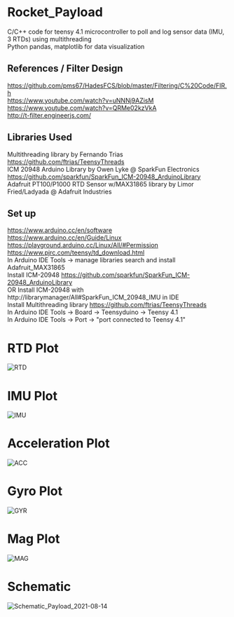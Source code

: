 # Rocket_Payload
C/C++ code for teensy 4.1 microcontroller to poll and log sensor data (IMU, 3 RTDs) using multithreading   
Python pandas, matplotlib for data visualization  

## References / Filter Design  
https://github.com/pms67/HadesFCS/blob/master/Filtering/C%20Code/FIR.h  
https://www.youtube.com/watch?v=uNNNj9AZisM  
https://www.youtube.com/watch?v=QRMe02kzVkA  
http://t-filter.engineerjs.com/  

## Libraries Used 
Multithreading library by Fernando Trias https://github.com/ftrias/TeensyThreads  
ICM 20948 Arduino Library by Owen Lyke @ SparkFun Electronics  https://github.com/sparkfun/SparkFun_ICM-20948_ArduinoLibrary  
Adafruit PT100/P1000 RTD Sensor w/MAX31865 library by Limor Fried/Ladyada @ Adafruit Industries  

## Set up
https://www.arduino.cc/en/software    
https://www.arduino.cc/en/Guide/Linux  
https://playground.arduino.cc/Linux/All/#Permission  
https://www.pjrc.com/teensy/td_download.html    
In Arduino IDE Tools -> manage libraries search and install Adafruit_MAX31865  
Install ICM-20948 https://github.com/sparkfun/SparkFun_ICM-20948_ArduinoLibrary  
OR Install ICM-20948 with http://librarymanager/All#SparkFun_ICM_20948_IMU in IDE     
Install Multithreading library https://github.com/ftrias/TeensyThreads    
In Arduino IDE Tools -> Board -> Teensyduino -> Teensy 4.1  
In Arduino IDE Tools -> Port -> "port connected to Teensy 4.1"    




# RTD Plot 
![RTD](https://user-images.githubusercontent.com/33404359/129466876-585bf53b-315d-4299-883d-0c9c754bc83a.JPG)

# IMU Plot
![IMU](https://user-images.githubusercontent.com/33404359/129467033-4e8aa38c-db83-4ecd-926f-7d3d571b0804.jpg)

# Acceleration Plot 
![ACC](https://user-images.githubusercontent.com/33404359/129467042-5e4564a6-8920-44d4-bbf5-e866baaaad65.JPG)

# Gyro Plot 
![GYR](https://user-images.githubusercontent.com/33404359/129467062-f5bd9b1b-12a0-4f54-b63e-1ebc8cd224ec.jpg)

# Mag Plot
![MAG](https://user-images.githubusercontent.com/33404359/129467082-6518a433-2a82-4ee8-b767-40426fbdc436.jpg)

# Schematic 
![Schematic_Payload_2021-08-14](https://user-images.githubusercontent.com/33404359/129466893-313b346b-e958-4478-bb6f-6e1c83d26b1c.png)


